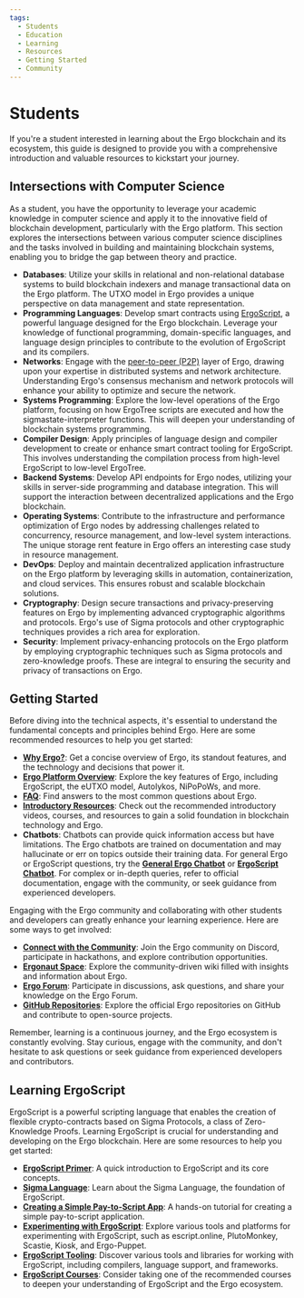 ```yaml
---
tags:
  - Students
  - Education
  - Learning
  - Resources
  - Getting Started
  - Community
---
```


# Students

If you're a student interested in learning about the Ergo blockchain and its ecosystem, this guide is designed to provide you with a comprehensive introduction and valuable resources to kickstart your journey.


## Intersections with Computer Science
As a student, you have the opportunity to leverage your academic knowledge in computer science and apply it to the innovative field of blockchain development, particularly with the Ergo platform. This section explores the intersections between various computer science disciplines and the tasks involved in building and maintaining blockchain systems, enabling you to bridge the gap between theory and practice.

- **Databases**: Utilize your skills in relational and non-relational database systems to build blockchain indexers and manage transactional data on the Ergo platform. The UTXO model in Ergo provides a unique perspective on data management and state representation.
- **Programming Languages**: Develop smart contracts using [ErgoScript](ergoscript.md), a powerful language designed for the Ergo blockchain. Leverage your knowledge of functional programming, domain-specific languages, and language design principles to contribute to the evolution of ErgoScript and its compilers.
- **Networks**: Engage with the [peer-to-peer (P2P)](p2p-protocol-overview.md) layer of Ergo, drawing upon your expertise in distributed systems and network architecture. Understanding Ergo's consensus mechanism and network protocols will enhance your ability to optimize and secure the network.
- **Systems Programming**: Explore the low-level operations of the Ergo platform, focusing on how ErgoTree scripts are executed and how the sigmastate-interpreter functions. This will deepen your understanding of blockchain systems programming.
- **Compiler Design**: Apply principles of language design and compiler development to create or enhance smart contract tooling for ErgoScript. This involves understanding the compilation process from high-level ErgoScript to low-level ErgoTree.
- **Backend Systems**: Develop API endpoints for Ergo nodes, utilizing your skills in server-side programming and database integration. This will support the interaction between decentralized applications and the Ergo blockchain.
- **Operating Systems**: Contribute to the infrastructure and performance optimization of Ergo nodes by addressing challenges related to concurrency, resource management, and low-level system interactions. The unique storage rent feature in Ergo offers an interesting case study in resource management.
- **DevOps**: Deploy and maintain decentralized application infrastructure on the Ergo platform by leveraging skills in automation, containerization, and cloud services. This ensures robust and scalable blockchain solutions.
- **Cryptography**: Design secure transactions and privacy-preserving features on Ergo by implementing advanced cryptographic algorithms and protocols. Ergo's use of Sigma protocols and other cryptographic techniques provides a rich area for exploration.
- **Security**: Implement privacy-enhancing protocols on the Ergo platform by employing cryptographic techniques such as Sigma protocols and zero-knowledge proofs. These are integral to ensuring the security and privacy of transactions on Ergo.

## Getting Started

Before diving into the technical aspects, it's essential to understand the fundamental concepts and principles behind Ergo. Here are some recommended resources to help you get started:

- **[Why Ergo?](why.md)**: Get a concise overview of Ergo, its standout features, and the technology and decisions that power it.
- **[Ergo Platform Overview](get-started.md#ergo-platform-overview)**: Explore the key features of Ergo, including ErgoScript, the eUTXO model, Autolykos, NiPoPoWs, and more.
- **[FAQ](faq.md)**: Find answers to the most common questions about Ergo.
- **[Introductory Resources](get-started.md#introductory-resources)**: Check out the recommended introductory videos, courses, and resources to gain a solid foundation in blockchain technology and Ergo.
- **Chatbots**: Chatbots can provide quick information access but have limitations. The Ergo chatbots are trained on documentation and may hallucinate or err on topics outside their training data. For general Ergo or ErgoScript questions, try the [**General Ergo Chatbot**](https://www.chatbase.co/chatbot-iframe/zxB2uzZfYoHIpA98eTzgM) or [**ErgoScript Chatbot**](https://www.chatbase.co/chatbot-iframe/INAIfQ2ts4E6ykf4rseVu). For complex or in-depth queries, refer to official documentation, engage with the community, or seek guidance from experienced developers.

Engaging with the Ergo community and collaborating with other students and developers can greatly enhance your learning experience. Here are some ways to get involved:

- **[Connect with the Community](get-started.md#connect-with-our-community)**: Join the Ergo community on Discord, participate in hackathons, and explore contribution opportunities.
- **[Ergonaut Space](https://ergonaut.space/)**: Explore the community-driven wiki filled with insights and information about Ergo.
- **[Ergo Forum](https://www.ergoforum.org/)**: Participate in discussions, ask questions, and share your knowledge on the Ergo Forum.
- **[GitHub Repositories](https://github.com/ergoplatform)**: Explore the official Ergo repositories on GitHub and contribute to open-source projects.

Remember, learning is a continuous journey, and the Ergo ecosystem is constantly evolving. Stay curious, engage with the community, and don't hesitate to ask questions or seek guidance from experienced developers and contributors.


## Learning ErgoScript

ErgoScript is a powerful scripting language that enables the creation of flexible crypto-contracts based on Sigma Protocols, a class of Zero-Knowledge Proofs. Learning ErgoScript is crucial for understanding and developing on the Ergo blockchain. Here are some resources to help you get started:

- **[ErgoScript Primer](ergoscript-primer.md)**: A quick introduction to ErgoScript and its core concepts.
- **[Sigma Language](sigma-lang.md)**: Learn about the Sigma Language, the foundation of ErgoScript.
- **[Creating a Simple Pay-to-Script App](p2s.md)**: A hands-on tutorial for creating a simple pay-to-script application.
- **[Experimenting with ErgoScript](get-started.md#experimenting)**: Explore various tools and platforms for experimenting with ErgoScript, such as escript.online, PlutoMonkey, Scastie, Kiosk, and Ergo-Puppet.
- **[ErgoScript Tooling](get-started.md#tooling)**: Discover various tools and libraries for working with ErgoScript, including compilers, language support, and frameworks.
- **[ErgoScript Courses](get-started.md#courses)**: Consider taking one of the recommended courses to deepen your understanding of ErgoScript and the Ergo ecosystem.
